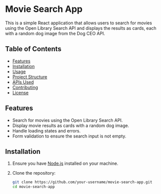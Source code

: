 # Movie Search App

This is a simple React application that allows users to search for movies using the Open Library Search API and displays the results as cards, each with a random dog image from the Dog CEO API.

## Table of Contents

- [Features](#features)
- [Installation](#installation)
- [Usage](#usage)
- [Project Structure](#project-structure)
- [APIs Used](#apis-used)
- [Contributing](#contributing)
- [License](#license)

## Features

- Search for movies using the Open Library Search API.
- Display movie results as cards with a random dog image.
- Handle loading states and errors.
- Form validation to ensure the search input is not empty.

## Installation

1. Ensure you have [Node.js](https://nodejs.org/) installed on your machine.

2. Clone the repository:

   ```bash
   git clone https://github.com/your-username/movie-search-app.git
   cd movie-search-app
   ```
